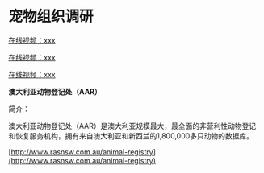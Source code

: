 # 宠物组织调研

[在线视频：xxx](image/1.html)

[在线视频：xxx](image/2.html)

[在线视频：xxx](image/3.html)

**澳大利亚动物登记处（AAR）**

简介：

澳大利亚动物登记处（AAR）是澳大利亚规模最大，最全面的非营利性动物登记和恢复服务机构，拥有来自澳大利亚和新西兰的1,800,000多只动物的数据库。

[http://www.rasnsw.com.au/animal-registry](http://www.rasnsw.com.au/animal-registry)
